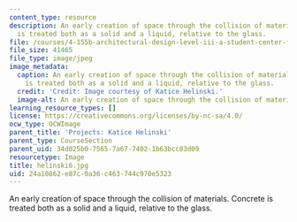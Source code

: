 ```yaml
---
content_type: resource
description: An early creation of space through the collision of materials. Concrete
  is treated both as a solid and a liquid, relative to the glass.
file: /courses/4-155b-architectural-design-level-iii-a-student-center-for-mit-fall-2004/24a10862e87c0a36c463744c970e5323_helinski6.jpg
file_size: 41465
file_type: image/jpeg
image_metadata:
  caption: An early creation of space through the collision of materials. Concrete
    is treated both as a solid and a liquid, relative to the glass.
  credit: 'Credit: Image courtesy of Katice Helinski.'
  image-alt: An early creation of space through the collision of materials.
learning_resource_types: []
license: https://creativecommons.org/licenses/by-nc-sa/4.0/
ocw_type: OCWImage
parent_title: 'Projects: Katice Helinski'
parent_type: CourseSection
parent_uid: 34d025b0-7565-7a67-7402-1b63bcc83d09
resourcetype: Image
title: helinski6.jpg
uid: 24a10862-e87c-0a36-c463-744c970e5323
---
```

An early creation of space through the collision of materials. Concrete is treated both as a solid and a liquid, relative to the glass.